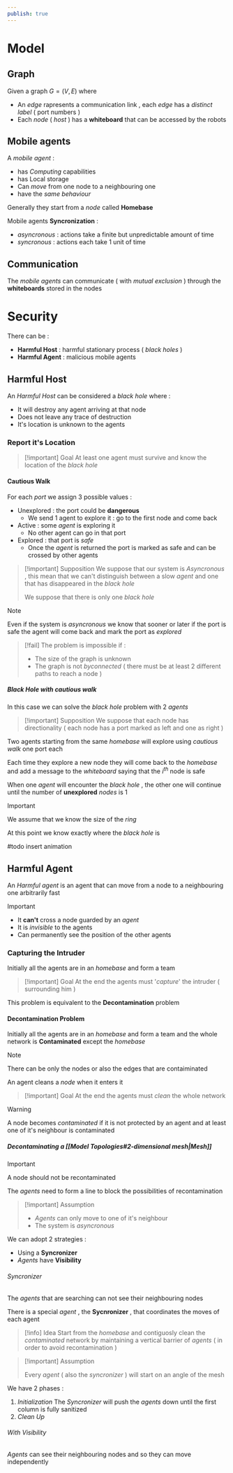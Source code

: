 ```yaml
---
publish: true
---
```

# Model

## Graph

Given a graph $G=(V,E)$ where 
+ An *edge* rapresents a communication link , each *edge* has a *distinct label* ( port numbers )
+ Each *node* ( *host* ) has a **whiteboard** that can be accessed by the robots
## Mobile agents

A *mobile agent* :
+ has *Computing* capabilities
+ has Local storage
+ Can *move* from one node to a neighbouring one
+ have the *same behaviour*

Generally they start from a *node* called **Homebase**

Mobile agents **Syncronization** : 
+ *asyncronous* : actions take a finite but unpredictable amount of time
+ *syncronous* : actions each take $1$ unit of time
## Communication

The *mobile agents* can communicate ( with *mutual exclusion* ) through the **whiteboards** stored in the nodes 
# Security

There can be : 
+ **Harmful Host** : harmful stationary process ( *black holes* ) 
+ **Harmful Agent** : malicious mobile agents 
## Harmful Host

An *Harmful Host* can be considered a *black hole* where : 
+ It will destroy any agent arriving at that node
+ Does not leave any trace of destruction 
+ It's location is unknown to the agents
### Report it's Location

>[!important] Goal
At least one agent must survive and know the location of the *black hole*

#### Cautious Walk

For each *port* we assign 3 possible values : 
+ Unexplored : the port could be **dangerous**
	+ We send $1$ agent to explore it : go to the first node and come back 
+ Active : some *agent* is exploring it
	+ No other agent can go in that port
+ Explored : that port is *safe*
	+ Once the *agent* is returned the port is marked as safe and can be crossed by other agents

>[!important] Supposition
>We suppose that our system is *Asyncronous* , this mean that we can't distinguish between a slow *agent* and one that has disappeared in the *black hole* 
>
>We suppose that there is only one *black hole*

>[!note] 
>Even if the system is *asyncronous* we know that sooner or later if the port is safe the agent will come back and mark the port as *explored*

>[!fail] 
>The problem is impossible if : 
>+ The size of the graph is unknown
>+ The graph is not *byconnected* ( there must be at least 2 different paths to reach a node )

##### Black Hole with cautious walk

In this case we can solve the *black hole* problem with $2$ *agents* 

>[!important] Supposition
>We suppose that each node has directionality ( each node has a port marked as left and one as right )

Two agents starting from the same *homebase* will explore using *cautious walk* one port each 

Each time they explore a new node they will come back to the *homebase* and add a message to the *whiteboard* saying that the $i^{th}$ node is safe 

When one *agent* will encounter the *black hole* , the other one will continue until the number of **unexplored** *nodes* is $1$ 

>[!important] 
>We assume that we know the size of the *ring*

At this point we know exactly where the *black hole* is 

#todo insert animation
## Harmful Agent

An *Harmful agent* is an agent that can move from a node to a neighbouring one arbitrarily fast

>[!important] 
>+ It **can't** cross a node guarded by an *agent* 
>+ It is *invisible* to the agents 
>+ Can permanently see the position of the other agents

### Capturing the Intruder 

Initially all the agents are in an *homebase* and form a team 

>[!important] Goal
>At the end the agents must '*capture*' the intruder ( surrounding him )
>

This problem is equivalent to the **Decontamination** problem 
#### Decontamination Problem 

Initially all the agents are in an *homebase* and form a team and the whole network is **Contaminated** except the *homebase* 

>[!note] 
>There can be only the nodes or also the edges that are contaiminated

An agent cleans a *node* when it enters it 

>[!important] Goal
>At the end the agents must *clean* the whole network

>[!warning] 
>A node becomes *contaminated* if it is not protected by an agent and at least one of it's neighbour is contaminated 
##### Decontaminating a [[Model Topologies#2-dimensional mesh|Mesh]]

>[!important] 
>A node should not be recontaminated

The *agents* need to form a line to block the possibilities of recontamination 

>[!important] Assumption
>+ *Agents* can only move to one of it's neighbour
>+ The system is *asyncronous*

We can adopt 2 strategies : 
+ Using a **Syncronizer**
+ *Agents* have **Visibility**
###### Syncronizer

The *agents* that are searching can not see their neighbouring nodes 

There is a special *agent* , the **Sycnronizer** , that coordinates the moves of each agent 

>[!info] Idea
>Start from the *homebase* and contiguosly clean the *contaminated* network by maintaining a vertical barrier of *agents* ( in order to avoid recontamination ) 
>

>[!important] Assumption
>
>Every *agent* ( also the *syncronizer* ) will start on an angle of the mesh
>

We have 2 phases : 
1. *Initialization*
	The *Syncronizer* will push the *agents* down until the first column is fully sanitized
2. *Clean Up*
	
###### With Visibility

*Agents* can see their neighbouring nodes and so they can move independently 